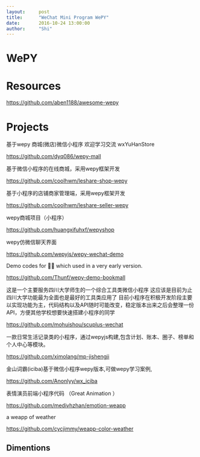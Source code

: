 ```yaml
---
layout:     post
title:      "WeChat Mini Program WePY"
date:       2016-10-24 13:00:00
author:     "Shi"
---
```




# WePY

# Resources

https://github.com/aben1188/awesome-wepy



# Projects

基于wepy 商城(微店)微信小程序 欢迎学习交流 wxYuHanStore 

https://github.com/dyq086/wepy-mall

基于微信小程序的在线商城，采用wepy框架开发 

https://github.com/coolhwm/leshare-shop-wepy

基于小程序的店铺商家管理端，采用wepy框架开发

https://github.com/coolhwm/leshare-seller-wepy 

wepy商城项目（小程序）

https://github.com/huangxifuhxf/wepyshop



wepy仿微信聊天界面 

https://github.com/wepyjs/wepy-wechat-demo

Demo codes for 🐼📖 which used in a very early version. 

https://github.com/Thunf/wepy-demo-bookmall

这是一个主要服务四川大学师生的一个综合工具类微信小程序 这应该是目前为止四川大学功能最为全面也是最好的工具类应用了 目前小程序在积极开发阶段主要以实现功能为主，代码结构以及API随时可能改变，稳定版本出来之后会整理一份API，方便其他学校想要快速搭建小程序的同学

https://github.com/mohuishou/scuplus-wechat

一款日常生活记录类的小程序，通过wepyjs构建,包含计划、账本、圈子、榜单和个人中心等模块。 

https://github.com/ximolang/mp-jishengji

金山词霸(iciba)基于微信小程序wepy版本,可做wepy学习案例, 

https://github.com/Anonlyy/wx_iciba

表情演员前端小程序代码 （Great Animation ）

https://github.com/medivhzhan/emotion-weapp



a weapp of weather 

https://github.com/cycjimmy/weapp-color-weather

## Dimentions

